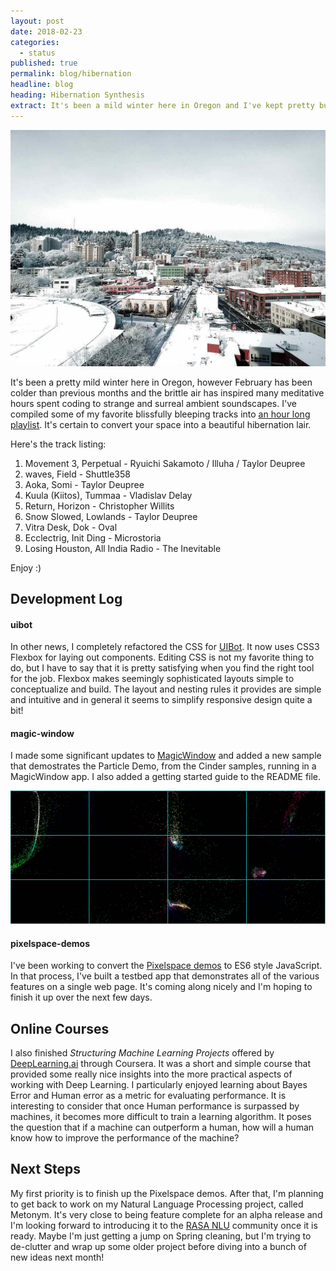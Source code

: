 ```yaml
---
layout: post
date: 2018-02-23
categories:
  - status
published: true
permalink: blog/hibernation
headline: blog
heading: Hibernation Synthesis
extract: It's been a mild winter here in Oregon and I've kept pretty busy a variety of projects on both work and play...
---
```


![Snowy view from my window](/assets/images/blog/hibernation.jpg)

It's been a pretty mild winter here in Oregon, however February has been colder than previous months and the brittle air has inspired many meditative hours spent coding to strange and surreal ambient soundscapes. I've compiled some of my favorite blissfully bleeping tracks into [an hour long playlist][google-playlist]. It's certain to convert your space into a beautiful hibernation lair.

Here's the track listing:
1. Movement 3, Perpetual - Ryuichi Sakamoto / Illuha / Taylor Deupree
1. waves, Field - Shuttle358
1. Aoka, Somi - Taylor Deupree
1. Kuula (Kiitos), Tummaa - Vladislav Delay
1. Return, Horizon - Christopher Willits
1. Snow Slowed, Lowlands - Taylor Deupree
1. Vitra Desk, Dok - Oval
1. Ecclectrig, Init Ding - Microstoria
1. Losing Houston, All India Radio - The Inevitable

 Enjoy :)

## Development Log

#### uibot
In other news, I completely refactored the CSS for [UIBot][uibot]. It now uses CSS3 Flexbox for laying out components. Editing CSS is not my favorite thing to do, but I have to say that it is pretty satisfying when you find the right tool for the job. Flexbox makes seemingly sophisticated layouts simple to conceptualize and build. The layout and nesting rules it provides are simple and intuitive and in general it seems to simplify responsive design quite a bit!

#### magic-window
I made some significant updates to [MagicWindow][magic-window] and added a new sample that demostrates the Particle Demo, from the Cinder samples, running in a MagicWindow app. I also added a getting started guide to the README file.

![Image of the particle simulation](/assets/images/blog/magic-window-particle-demo.jpg)

#### pixelspace-demos
I've been working to convert the [Pixelspace demos][pixelspace-demos] to ES6 style JavaScript. In that process, I've built a testbed app that demonstrates all of the various features on a single web page. It's coming along nicely and I'm hoping to finish it up over the next few days.

## Online Courses
I also finished *Structuring Machine Learning Projects* offered by [DeepLearning.ai][deep-learning-ai] through Coursera. It was a short and simple course that provided some really nice insights into the more practical aspects of working with Deep Learning. I particularly enjoyed learning about Bayes Error and Human error as a metric for evaluating performance. It is interesting to consider that once Human performance is surpassed by machines, it becomes more difficult to train a learning algorithm. It poses the question that if a machine can outperform a human, how will a human know how to improve the performance of the machine?

## Next Steps
My first priority is to finish up the Pixelspace demos. After that, I'm planning to get back to work on my Natural Language Processing project, called Metonym. It's very close to being feature complete for an alpha release and I'm looking forward to introducing it to the [RASA NLU][rasa] community once it is ready. Maybe I'm just getting a jump on Spring cleaning, but I'm trying to de-clutter and wrap up some older project before diving into a bunch of new ideas next month!

[google-playlist]:https://play.google.com/music/playlist/AMaBXyn6x3oCL62vXjK3GH0srTkql5V-Qq5nwFNr1ufLv4y8nahVq2HxYVdLrt-Fa49BbF_j2vUWWb24UFl6Jms_xpNgkuiYnw%3D%3D
[uibot]:https://github.com/jeremyfromearth/uibot
[magic-window]:https://github.com/jeremyfromearth/magic-window
[deep-learning-ai]:https://deeplearning.ai
[pixelspace-demos]:https://github.com/jeremyfromearth/pixelspace-demos
[rasa]:http://rasa.com
